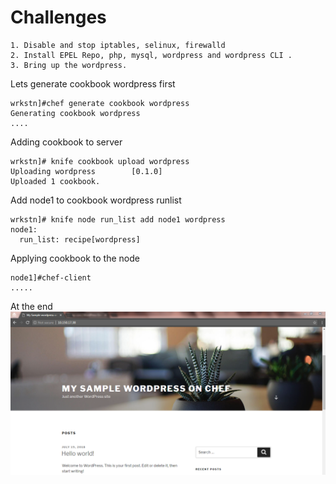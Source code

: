 # Challenges
```
1. Disable and stop iptables, selinux, firewalld
2. Install EPEL Repo, php, mysql, wordpress and wordpress CLI . 
3. Bring up the wordpress.
```

Lets generate cookbook wordpress first
```
wrkstn]#chef generate cookbook wordpress
Generating cookbook wordpress
....
```

Adding cookbook to server
```
wrkstn]# knife cookbook upload wordpress
Uploading wordpress        [0.1.0]
Uploaded 1 cookbook.
```
Add node1 to cookbook wordpress runlist
```
wrkstn]# knife node run_list add node1 wordpress
node1:
  run_list: recipe[wordpress]
```
Applying cookbook to the node
```
node1]#chef-client
.....
```

At the end
<img src="../images/scenario-103a.png">